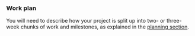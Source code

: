 ### Work plan

You will need to describe how your project is split up into two- or three-week chunks of work and milestones, as explained in the [planning section](https://www.cst.cam.ac.uk/teaching/part-ii/projects/project-proposal#planning).